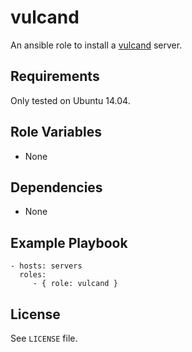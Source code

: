 vulcand
=========

An ansible role to install a [vulcand](https://docs.vulcand.io/) server.

Requirements
------------

Only tested on Ubuntu 14.04.


Role Variables
--------------

- None

Dependencies
------------

* None

Example Playbook
----------------

    - hosts: servers
      roles:
         - { role: vulcand }

License
-------

See `LICENSE` file.
